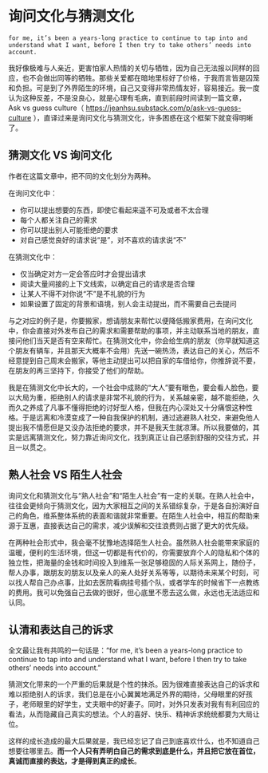 # 询问文化与猜测文化

```admonish note
for me, it’s been a years-long practice to continue to tap into and understand what I want, before I then try to take others’ needs into account.

```

我好像极难与人亲近，更害怕家人热情的关切与牺牲，因为自己无法报以同样的回应，也不会做出同等的牺牲。那些关爱都在暗地里标好了价格，于我而言皆是囚笼和负担。可是到了外界陌生的环境，自己又变得非常热情友好，容易接近。我一度认为这种反差，不是没良心，就是心理有毛病，直到前段时间读到一篇文章， Ask vs guess culture（ https://jeanhsu.substack.com/p/ask-vs-guess-culture ），直译过来是询问文化与猜测文化，许多困惑在这个框架下就变得明晰了。

## 猜测文化 VS 询问文化

作者在这篇文章中，把不同的文化划分为两种。

在询问文化中：
- 你可以提出想要的东西，即使它看起来遥不可及或者不太合理
- 每个人都关注自己的需求
- 你可以提出别人可能拒绝的要求
- 对自己感觉良好的请求说“是”，对不喜欢的请求说“不”

在猜测文化中：
- 仅当确定对方一定会答应时才会提出请求
- 阅读大量间接的上下文线索，以确定自己的请求是否合理
- 让某人不得不对你说“不”是不礼貌的行为
- 如果设置了固定的背景和语境，别人会主动提出，而不需要自己去提问

与之对应的例子是，你要搬家，想请朋友来帮忙以便降低搬家费用，在询问文化中，你会直接对外发布自己的需求和需要帮助的事项，并主动联系当地的朋友，直接问他们当天是否有空来帮忙。在猜测文化中，你会给生病的朋友（你早就知道这个朋友有辆车，并且那天大概率不会用）先送一碗热汤，表达自己的关心，然后不经意提到自己周末会搬家，等他主动提出可以把自家的车借给你，你推辞说不要，在朋友的再三坚持下，你接受了他们的帮助。

我是在猜测文化中长大的，一个社会中成熟的“大人”要有眼色，要会看人脸色，要以大局为重，拒绝别人的请求是非常不礼貌的行为，关系越亲密，越不能拒绝，久而久之养成了凡事不懂得拒绝的讨好型人格，但我在内心深处又十分痛恨这种性格。于是远离和冷漠变成了一种自我保护的机制，通过逃避熟人社交，来避免他人提出我不情愿但是又没办法拒绝的要求，并不是我天生就凉薄。所以我要做的，其实是远离猜测文化，努力靠近询问文化，找到真正让自己感到舒服的交往方式，并且一以贯之。

## 熟人社会 VS 陌生人社会

询问文化和猜测文化与“熟人社会”和“陌生人社会”有一定的关联。在熟人社会中，往往会更倾向于猜测文化，因为大家相互之间的关系错综复杂，于是各自扮演好自己的角色，维系整体系统的表面和谐就非常重要。在陌生人社会中，相互的帮助来源于互惠，直接表达自己的需求，减少误解和交往浪费则占据了更大的优先级。

在两种社会形式中，我会毫不犹豫地选择陌生人社会。虽然熟人社会能带来家庭的温暖，便利的生活环境，但这一切都是有代价的，你需要放弃个人的隐私和个体的独立性，把海量的金钱和时间投入到维系一张足够稳固的人际关系网上，随份子，帮人办事，跟朋友的朋友以及亲人的亲人处好关系等等，以期待未来某个时刻，可以找人帮自己办点事，比如去医院看病挂号插个队，或者学车的时候省下一点教练的费用。我可以免强自己去做的很好，但心底里不愿去这么做，永远也无法适应和认同。

## 认清和表达自己的诉求

全文最让我有共鸣的一句话是：“for me, it’s been a years-long practice to continue to tap into and understand what I want, before I then try to take others’ needs into account.”

猜测文化带来的一个严重的后果就是个性的抹杀。因为很难直接表达自己的诉求和难以拒绝别人的诉求，我们总是在小心翼翼地满足外界的期待，父母眼里的好孩子，老师眼里的好学生，丈夫眼中的好妻子。同时，对外只发表对我有有利回应的看法，从而隐藏自己真实的想法。个人的喜好、快乐、精神诉求统统都要为大局让位。

这样的成长造成的最大后果就是，我已经忘记了自己到底喜欢什么，也不知道自己想要往哪里去。**而一个人只有弄明白自己的需求到底是什么，并且把它放在首位，真诚而直接的表达，才是得到真正的成长**。